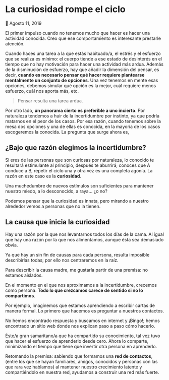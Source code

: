 # La curiosidad rompe el ciclo

📅 Agosto 11, 2019



El primer impulso cuando no tenemos mucho que hacer es hacer una actividad conocida. Creo que ese comportamiento es interesante prestarle atención.

Cuando haces una tarea a la que estás habituado/a, el estrés y el esfuerzo que se realiza es mínimo: el cuerpo tiende a ese estado de desinterés en el tiempo que no hay motivación para hacer una actividad más ardua. Además de la disminución de esfuerzo, hay que añadir la dimensión del pensar, es decir, **cuando es necesario pensar qué hacer requiere plantearse mentalmente un conjunto de opciones**. Una vez tenemos en mente esas opciones, debemos simular qué opción es la mejor, cuál requiere menos esfuerzo, cuál nos aporta más, etc.

> Pensar resulta una tarea ardua.

Por otro lado, **un panorama cierto es preferible a uno incierto**. Por naturaleza tendemos a huir de la incertidumbre por instinto, ya que podría matarnos en el peor de los casos. Por esa razón, cuando tenemos sobre la mesa dos opciones y una de ellas es conocida, en la mayoría de los casos escogeremos la conocida. La pregunta que surge ahora es, 



## ¿Bajo que razón elegimos la incertidumbre?

Si eres de las personas que son curiosas por naturaleza, lo conocido te resultará estimulante al principio, después te aburrirá; conoces que A conduce a B, repetir el ciclo una y otra vez es una completa agonía. La razón en este caso es la **curiosidad**.

Una muchedumbre de nuevos estímulos son suficientes para mantener nuestro miedo, a lo desconocido, a raya… ¿o no?

Podemos pensar que la curiosidad es innata, pero mirando a nuestro alrededor vemos a personas que no la tienen.

## La causa que inicia la curiosidad

Hay una razón por la que nos levantarnos todos los días de la cama. Al igual que hay una razón por la que nos alimentamos, aunque ésta sea demasiado obvia.

Ya que hay un sin fin de causas para cada persona, resulta imposible describirlas todas; por ello nos centraremos en la raíz. 

Para describir la causa madre, me gustaría partir de una premisa: no estamos aislados.

En el momento en el que nos aproximamos a la incertidumbre, crecemos como persona. **Todo lo que crezcamos carece de sentido si no lo compartimos**.

Por ejemplo, imaginemos que estamos aprendiendo a escribir cartas de manera formal. Lo primero que hacemos es preguntar a nuestros contactos. 

No hemos encontrado respuesta y buscamos en internet y ¡Bingo!; hemos encontrado un sitio web donde nos explican paso a paso cómo hacerlo.

Éste/a gran samaritano/a que ha compartido su conocimiento, tal vez tuvo que hacer el esfuerzo de aprenderlo desde cero. Ahora lo comparte, minimizando el tiempo que tiene que invertir otra persona en aprenderlo.

Retomando la premisa: sabiendo que formamos una **red de contactos**, (entre los que se hayan familiares, amigos, conocidos y personas con las que rara vez hablamos) al mantener nuestro crecimiento latente y compartiéndolo en nuestra red, ayudamos a construir una red más fuerte. 